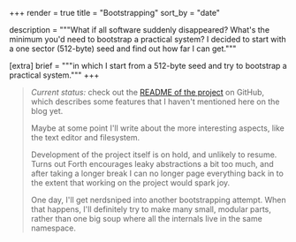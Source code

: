 +++
render = true
title = "Bootstrapping"
sort_by = "date"

description = """What if all software suddenly disappeared? What's the minimum
you'd need to bootstrap a practical system? I decided to start
with a one sector (512-byte) seed and find out how far I can get."""

[extra]
brief = """in which I start from a 512-byte seed and try to bootstrap a
practical system."""
+++

> *Current status:* check out the [README of the project][github] on GitHub,
> which describes some features that I haven't mentioned here on the blog yet.
>
> Maybe at some point I'll write about the more interesting aspects, like
> the text editor and filesystem.
>
> Development of the project itself is on hold, and unlikely to resume.
> Turns out Forth encourages leaky abstractions a bit too much, and after
> taking a longer break I can no longer page everything back in to the extent
> that working on the project would spark joy.
>
> One day, I'll get nerdsniped into another bootstrapping attempt. When that
> happens, I'll definitely try to make many small, modular parts, rather than
> one big soup where all the internals live in the same namespace.

[github]: https://github.com/meithecatte/miniforth?tab=readme-ov-file#miniforth
